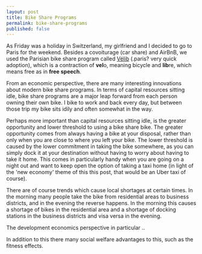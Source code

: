 ```yaml
---
layout: post
title: Bike Share Programs
permalink: bike-share-programs
published: false
---
```

As Friday was a holiday in Switzerland, my girlfriend and I decided to go to Paris for the weekend.
Besides a covoiturage (car share) and AirBnB,
we used the Parisian bike share program called [Vélib](http://www.velib.paris) (.paris? very quick adoption),
which is a contraction of **vel**o, meaning bicycle and **lib**re, which means free as in **free speech**.

From an economic perspective, there are many interesting innovations about modern bike share programs.
In terms of capital resources sitting idle, bike share programs are a major leap forward from each person owning their own bike.
I bike to work and back every day, but between those trip my bike sits idily and often somewhat in the way.

Perhaps more important than capital resources sitting idle,
is the greater opportunity and lower threshold to using a bike share bike.
The greater opportunity comes from always having a bike at your disposal,
rather than only when you are close to where you left your bike.
The lower threshold is caused by the lower commitment in taking the bike somewhere,
as you can simply dock it at your destination without having to worry about having to take it home.
This comes in particularly handy when you are going on a night out
and want to keep open the option of taking a taxi home
(in light of the 'new economy' theme of this this post, that would be an Uber taxi of course).

There are of course trends which cause local shortages at certain times.
In the morning many people take the bike from residential areas to business districts,
and in the evening the reverse happens.
In the morning this causes a shortage of bikes in the residential area
and a shortage of docking stations in the business districts and visa versa in the evening.

The development economics perspective in particular ..

In addition to this there many social welfare advantages to this, such as the fitness effects.
